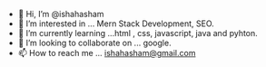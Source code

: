 - 👋 Hi, I’m @ishahasham
- 👀 I’m interested in ...   Mern Stack Development, SEO.
- 🌱 I’m currently learning ...html , css, javascript, java and pyhton.
- 💞️ I’m looking to collaborate on ... google.
- 📫 How to reach me ... ishahasham@gmail.com

<!---
ishahasham/ishahasham is a ✨ special ✨ repository because its `README.md` (this file) appears on your GitHub profile.
You can click the Preview link to take a look at your changes.
--->
